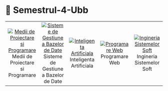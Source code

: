 # :necktie: Semestrul-4-Ubb 


<table>
  <tr>
    <td align="center" width="150">
      <a href="https://github.com/redarcher69/Semestrul-4-Ubb/tree/main/mpp">
        <img src="https://github.com/user-attachments/assets/a90bd79a-b5c5-459d-8d3f-ba348605e631" alt="Medii de Proiectare si Programare" />
      </a>
      <br>Medii de Proiectare si Programare
    </td>
    <td align="center" width="150">
      <a href="https://github.com/redarcher69/Semestrul-4-Ubb/tree/main/sgbd">
        <img src="https://github.com/user-attachments/assets/a3f3ca7a-7682-4893-979a-af073b622d6c" alt="Sisteme de Gestiune a Bazelor de Date" />
      </a>
      <br>Sisteme de Gestiune a Bazelor de Date
    </td>
    <td align="center" width="150">
      <a href="https://github.com/redarcher69/Semestrul-4-Ubb/tree/main/Ai">
        <img src="https://github.com/user-attachments/assets/2ec8f397-fefb-475c-8c3d-68682f231721" alt="Inteligenta Artificiala" />
      </a>
      <br>Inteligenta Artificiala
    </td>
    <td align="center" width="150">
      <a href="https://github.com/redarcher69/Semestrul-4-Ubb/tree/main/pw">
        <img src="https://github.com/user-attachments/assets/d547e4c8-d374-409c-9803-6e0d7ed7bdcb" alt="Programare Web" />
      </a>
      <br>Programare Web
    </td>
    <td align="center" width="150">
      <a href="https://github.com/redarcher69/Semestrul-4-Ubb/tree/main/iss">
        <img src="https://github.com/user-attachments/assets/e82450a5-6e9b-4879-9f55-154659ba88f7" alt="Ingineria Sistemelor Soft" />
      </a>
      <br>Ingineria Sistemelor Soft
    </td>
  </tr>
</table>

